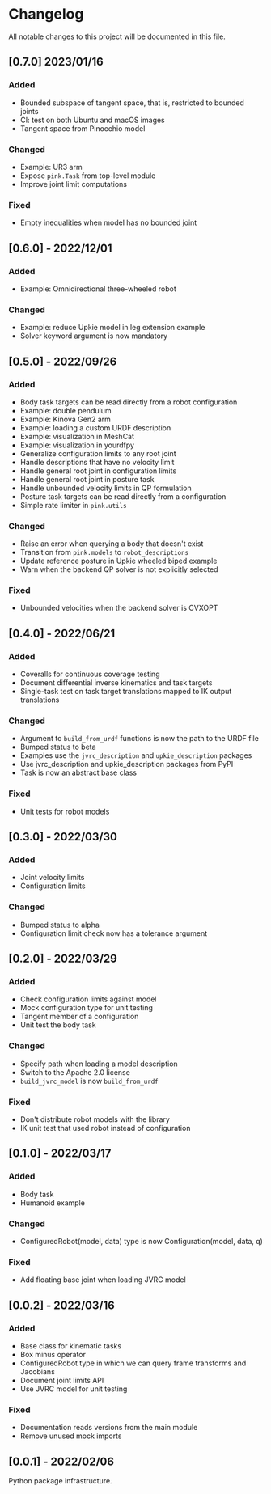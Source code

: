 # Changelog

All notable changes to this project will be documented in this file.

## [0.7.0] 2023/01/16

### Added

- Bounded subspace of tangent space, that is, restricted to bounded joints
- CI: test on both Ubuntu and macOS images
- Tangent space from Pinocchio model

### Changed

- Example: UR3 arm
- Expose ``pink.Task`` from top-level module
- Improve joint limit computations

### Fixed

- Empty inequalities when model has no bounded joint

## [0.6.0] - 2022/12/01

### Added

- Example: Omnidirectional three-wheeled robot

### Changed

- Example: reduce Upkie model in leg extension example
- Solver keyword argument is now mandatory

## [0.5.0] - 2022/09/26

### Added

- Body task targets can be read directly from a robot configuration
- Example: double pendulum
- Example: Kinova Gen2 arm
- Example: loading a custom URDF description
- Example: visualization in MeshCat
- Example: visualization in yourdfpy
- Generalize configuration limits to any root joint
- Handle descriptions that have no velocity limit
- Handle general root joint in configuration limits
- Handle general root joint in posture task
- Handle unbounded velocity limits in QP formulation
- Posture task targets can be read directly from a configuration
- Simple rate limiter in ``pink.utils``

### Changed

- Raise an error when querying a body that doesn't exist
- Transition from ``pink.models`` to ``robot_descriptions``
- Update reference posture in Upkie wheeled biped example
- Warn when the backend QP solver is not explicitly selected

### Fixed

- Unbounded velocities when the backend solver is CVXOPT

## [0.4.0] - 2022/06/21

### Added

- Coveralls for continuous coverage testing
- Document differential inverse kinematics and task targets
- Single-task test on task target translations mapped to IK output translations

### Changed

- Argument to ``build_from_urdf`` functions is now the path to the URDF file
- Bumped status to beta
- Examples use the ``jvrc_description`` and ``upkie_description`` packages
- Use jvrc\_description and upkie\_description packages from PyPI
- Task is now an abstract base class

### Fixed

- Unit tests for robot models

## [0.3.0] - 2022/03/30

### Added

- Joint velocity limits
- Configuration limits

### Changed

- Bumped status to alpha
- Configuration limit check now has a tolerance argument

## [0.2.0] - 2022/03/29

### Added

- Check configuration limits against model
- Mock configuration type for unit testing
- Tangent member of a configuration
- Unit test the body task

### Changed

- Specify path when loading a model description
- Switch to the Apache 2.0 license
- ``build_jvrc_model`` is now ``build_from_urdf``

### Fixed

- Don't distribute robot models with the library
- IK unit test that used robot instead of configuration

## [0.1.0] - 2022/03/17

### Added

- Body task
- Humanoid example

### Changed

- ConfiguredRobot(model, data) type is now Configuration(model, data, q)

### Fixed

- Add floating base joint when loading JVRC model

## [0.0.2] - 2022/03/16

### Added

- Base class for kinematic tasks
- Box minus operator
- ConfiguredRobot type in which we can query frame transforms and Jacobians
- Document joint limits API
- Use JVRC model for unit testing

### Fixed

- Documentation reads versions from the main module
- Remove unused mock imports

## [0.0.1] - 2022/02/06

Python package infrastructure.
